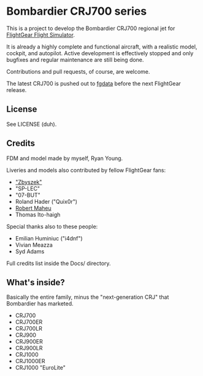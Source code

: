 # Bombardier CRJ700 series

This is a project to develop the Bombardier CRJ700 regional jet for [FlightGear Flight Simulator](http://www.flightgear.org/).

It is already a highly complete and functional aircraft, with a realistic model, cockpit, and autopilot. Active development is effectively stopped and only bugfixes and regular maintenance are still being done.

Contributions and pull requests, of course, are welcome.

The latest CRJ700 is pushed out to [fgdata](https://gitorious.org/fg/fgdata/) before the next FlightGear release.

## License

See LICENSE (duh).

## Credits

FDM and model made by myself, Ryan Young.

Liveries and models also contributed by fellow FlightGear fans:
* ["Zbyszek"](http://www.flightgear.pl/)
* "SP-LEC"
* "07-BUT"
* Roland Hader ("Quix0r")
* [Robert Maheu](http://www.flightgearcanada.ca/)
* Thomas Ito-haigh

Special thanks also to these people:
* Emilian Huminiuc ("i4dnf")
* Vivian Meazza
* Syd Adams

Full credits list inside the Docs/ directory.

## What's inside?

Basically the entire family, minus the "next-generation CRJ" that Bombardier has marketed.

* CRJ700
* CRJ700ER
* CRJ700LR
* CRJ900
* CRJ900ER
* CRJ900LR
* CRJ1000
* CRJ1000ER
* CRJ1000 "EuroLite"

